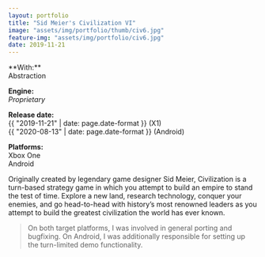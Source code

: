 ```yaml
---
layout: portfolio
title: "Sid Meier's Civilization VI"
image: "assets/img/portfolio/thumb/civ6.jpg"
feature-img: "assets/img/portfolio/civ6.jpg"
date: 2019-11-21
---
```

<div class="portfolio-page-right" markdown="1">
**With:**<br>Abstraction

**Engine:**<br>*Proprietary*

**Release date:**<br>{{ "2019-11-21" | date: page.date-format }} (X1)<br>{{ "2020-08-13" | date: page.date-format }} (Android)

**Platforms:**<br>Xbox One<br>Android
</div>
<div class="portfolio-page-left" markdown="1">
Originally created by legendary game designer Sid Meier, Civilization is a turn-based strategy game in which you attempt to build an empire to stand the test of time.
Explore a new land, research technology, conquer your enemies, and go head-to-head with history’s most renowned leaders as you attempt to build the greatest civilization the world has ever known.

> On both target platforms, I was involved in general porting and bugfixing. On Android, I was additionally responsible for setting up the turn-limited demo functionality.
</div>